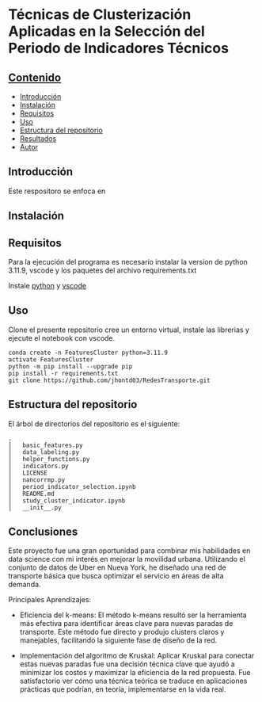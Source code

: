 # Técnicas de Clusterización Aplicadas en la Selección del Periodo de Indicadores Técnicos

## [Contenido](#Contenido)

- [Introducción](#Introduccón)
- [Instalación](#Instalación)
- [Requisitos](#Requisitos)
- [Uso](#Uso)
- [Estructura del repositorio](#Estructura-del-repositorio)
- [Resultados](#Resultados)
- [Autor](#Autor)

## Introducción

Este respositoro se enfoca en 

## Instalación

## Requisitos

Para la ejecución del programa es necesario instalar la version de python 3.11.9, vscode y los paquetes del archivo requirements.txt

Instale [python](https://www.python.org/downloads/) y [vscode](https://code.visualstudio.com/download)

## Uso

Clone el presente repositorio cree un entorno virtual, instale las librerias y ejecute el notebook con vscode.

```
conda create -n FeaturesCluster python=3.11.9 
activate FeaturesCluster
python -m pip install --upgrade pip
pip install -r requirements.txt
git clone https://github.com/jhontd03/RedesTransporte.git
```

## Estructura del repositorio

El árbol de directorios del repositorio es el siguiente:
```
.
│   basic_features.py
│   data_labeling.py
│   helper_functions.py
│   indicators.py
│   LICENSE
│   nancorrmp.py
│   period_indicator_selection.ipynb
│   README.md
│   study_cluster_indicator.ipynb
│   __init__.py
```

## Conclusiones

Este proyecto fue una gran oportunidad para combinar mis habilidades en data science con mi interés en mejorar la movilidad urbana. Utilizando el conjunto de datos de Uber en Nueva York, he diseñado una red de transporte básica que busca optimizar el servicio en áreas de alta demanda.

Principales Aprendizajes:

- Eficiencia del k-means: El método k-means resultó ser la herramienta más efectiva para identificar áreas clave para nuevas paradas de transporte. Este método fue directo y produjo clusters claros y manejables, facilitando la siguiente fase de diseño de la red.

- Implementación del algoritmo de Kruskal: Aplicar Kruskal para conectar estas nuevas paradas fue una decisión técnica clave que ayudó a minimizar los costos y maximizar la eficiencia de la red propuesta. Fue satisfactorio ver cómo una técnica teórica se traduce en aplicaciones prácticas que podrían, en teoría, implementarse en la vida real.
